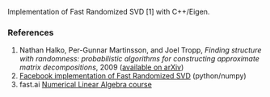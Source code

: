 Implementation of Fast Randomized SVD [1] with C++/Eigen. 

### References

1. Nathan Halko, Per-Gunnar Martinsson, and Joel Tropp, _Finding structure with randomness: probabilistic algorithms for constructing approximate matrix decompositions_, 2009 ([available on arXiv](http://arxiv.org/abs/0909.4061>`))
2. [Facebook implementation of Fast Randomized SVD](https://github.com/facebook/fbpca) (python/numpy)
3. fast.ai [Numerical Linear Algebra course](https://github.com/fastai/numerical-linear-algebra)
